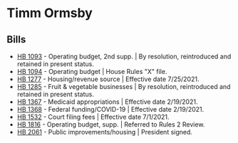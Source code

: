 # Timm Ormsby
## Bills
* [HB 1093](/bill/2021-22/hb/1093/) - Operating budget, 2nd supp. | By resolution, reintroduced and retained in present status.
* [HB 1094](/bill/2021-22/hb/1094/) - Operating budget | House Rules "X" file.
* [HB 1277](/bill/2021-22/hb/1277/) - Housing/revenue source | Effective date 7/25/2021.
* [HB 1285](/bill/2021-22/hb/1285/) - Fruit & vegetable businesses | By resolution, reintroduced and retained in present status.
* [HB 1367](/bill/2021-22/hb/1367/) - Medicaid appropriations | Effective date 2/19/2021.
* [HB 1368](/bill/2021-22/hb/1368/) - Federal funding/COVID-19 | Effective date 2/19/2021.
* [HB 1532](/bill/2021-22/hb/1532/) - Court filing fees | Effective date 7/1/2021.
* [HB 1816](/bill/2021-22/hb/1816/) - Operating budget, supp. | Referred to Rules 2 Review.
* [HB 2061](/bill/2021-22/hb/2061/) - Public improvements/housing | President signed.

